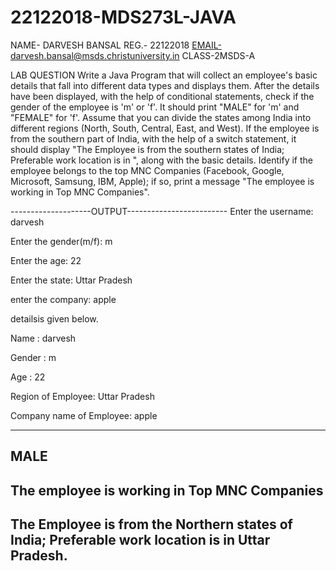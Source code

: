 # 22122018-MDS273L-JAVA
NAME- DARVESH BANSAL
REG.- 22122018
EMAIL-darvesh.bansal@msds.christuniversity.in
CLASS-2MSDS-A

LAB QUESTION
Write a Java Program that will collect an employee's basic details that fall into different data types and displays them.
After the details have been displayed, with the help of conditional statements, check if the gender of the employee is 'm' or 'f'. It should print "MALE" for 'm' and "FEMALE" for 'f'.
Assume that you can divide the states among India into different regions (North, South, Central, East, and West). If the employee is from the southern part of India, with the help of a switch statement, it should display "The Employee is from the southern states of India; Preferable work location is in <state>", along with the basic details.
Identify if the employee belongs to the top MNC Companies (Facebook, Google, Microsoft, Samsung, IBM, Apple); if so, print a message "The employee is working in Top MNC Companies".


--------------------OUTPUT-------------------------
Enter the username: darvesh

Enter the gender(m/f): m

Enter the age: 22

Enter the state: Uttar Pradesh

enter the company: apple

detailsis given below.

Name : darvesh

Gender : m

Age : 22

Region of Employee: Uttar Pradesh

Company name of Employee: apple
***********************************************************************
MALE
-------------------------------------------------------------------------------------------------
The employee is working in Top MNC Companies
----------------------------------------------------------------------------------------------
The Employee is from the Northern states of India; Preferable work location is in Uttar Pradesh.
----------------------------------------------------------------------------------------------